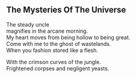 The Mysteries Of The Universe
-----------------------------
The steady uncle  
magnifies in the arcane morning.  
My heart moves from being hollow to being great.  
Come with me to the ghost of wastelands.  
When you fashion stored like a flesh.  
  
With the crimson curves of the jungle.  
Frightened corpses and negligent yeasts.  
